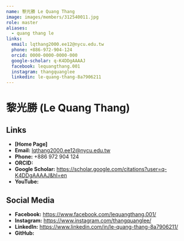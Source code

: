 ```yaml
---
name: 黎光勝 Le Quang Thang 
image: images/members/312540011.jpg 
role: master
aliases:
  - quang thang le
links:
  email: lqthang2000.ee12@nycu.edu.tw
  phone: +886-972-904-124
  orcid: 0000-0000-0000-000
  google-scholar: q-K4DDgAAAAJ
  facebook: lequangthang.001
  instagram: thangquanglee
  linkedin: le-quang-thang-8a7906211
---
```

# 黎光勝 (Le Quang Thang)  

## Links

- **[Home Page]**
- **Email:** lqthang2000.ee12@nycu.edu.tw
- **Phone:** +886 972 904 124
- **ORCID:** 
- **Google Scholar:** https://scholar.google.com/citations?user=q-K4DDgAAAAJ&hl=en
- **YouTube:** 

## Social Media

- **Facebook:** https://www.facebook.com/lequangthang.001/
- **Instagram:** https://www.instagram.com/thangquanglee/
- **LinkedIn:** https://www.linkedin.com/in/le-quang-thang-8a7906211/ 
- **GitHub:** 
